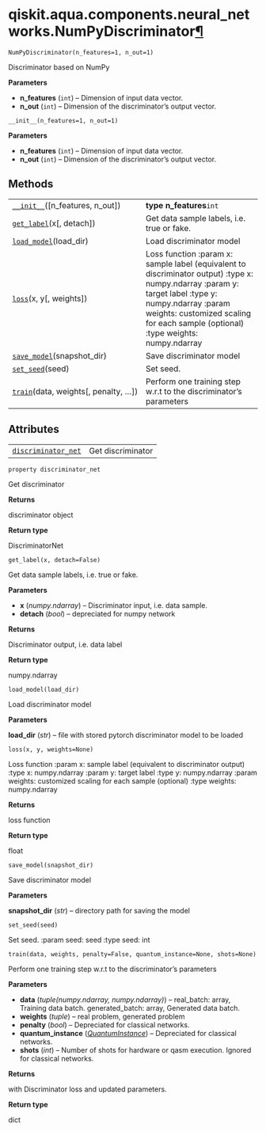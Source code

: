 <span id="qiskit-aqua-components-neural-networks-numpydiscriminator" />

# qiskit.aqua.components.neural\_networks.NumPyDiscriminator[¶](#qiskit-aqua-components-neural-networks-numpydiscriminator "Permalink to this headline")

<span id="undefined" />

`NumPyDiscriminator(n_features=1, n_out=1)`

Discriminator based on NumPy

**Parameters**

*   **n\_features** (`int`) – Dimension of input data vector.
*   **n\_out** (`int`) – Dimension of the discriminator’s output vector.

<span id="undefined" />

`__init__(n_features=1, n_out=1)`

**Parameters**

*   **n\_features** (`int`) – Dimension of input data vector.
*   **n\_out** (`int`) – Dimension of the discriminator’s output vector.

## Methods

|                                                                                                                                                                                |                                                                                                                                                                                                                                           |
| ------------------------------------------------------------------------------------------------------------------------------------------------------------------------------ | ----------------------------------------------------------------------------------------------------------------------------------------------------------------------------------------------------------------------------------------- |
| [`__init__`](#qiskit.aqua.components.neural_networks.NumPyDiscriminator.__init__ "qiskit.aqua.components.neural_networks.NumPyDiscriminator.__init__")(\[n\_features, n\_out]) | **type n\_features**`int`                                                                                                                                                                                                                 |
| [`get_label`](#qiskit.aqua.components.neural_networks.NumPyDiscriminator.get_label "qiskit.aqua.components.neural_networks.NumPyDiscriminator.get_label")(x\[, detach])        | Get data sample labels, i.e. true or fake.                                                                                                                                                                                                |
| [`load_model`](#qiskit.aqua.components.neural_networks.NumPyDiscriminator.load_model "qiskit.aqua.components.neural_networks.NumPyDiscriminator.load_model")(load\_dir)        | Load discriminator model                                                                                                                                                                                                                  |
| [`loss`](#qiskit.aqua.components.neural_networks.NumPyDiscriminator.loss "qiskit.aqua.components.neural_networks.NumPyDiscriminator.loss")(x, y\[, weights])                   | Loss function :param x: sample label (equivalent to discriminator output) :type x: numpy.ndarray :param y: target label :type y: numpy.ndarray :param weights: customized scaling for each sample (optional) :type weights: numpy.ndarray |
| [`save_model`](#qiskit.aqua.components.neural_networks.NumPyDiscriminator.save_model "qiskit.aqua.components.neural_networks.NumPyDiscriminator.save_model")(snapshot\_dir)    | Save discriminator model                                                                                                                                                                                                                  |
| [`set_seed`](#qiskit.aqua.components.neural_networks.NumPyDiscriminator.set_seed "qiskit.aqua.components.neural_networks.NumPyDiscriminator.set_seed")(seed)                   | Set seed.                                                                                                                                                                                                                                 |
| [`train`](#qiskit.aqua.components.neural_networks.NumPyDiscriminator.train "qiskit.aqua.components.neural_networks.NumPyDiscriminator.train")(data, weights\[, penalty, …])    | Perform one training step w\.r.t to the discriminator’s parameters                                                                                                                                                                        |

## Attributes

|                                                                                                                                                                                   |                   |
| --------------------------------------------------------------------------------------------------------------------------------------------------------------------------------- | ----------------- |
| [`discriminator_net`](#qiskit.aqua.components.neural_networks.NumPyDiscriminator.discriminator_net "qiskit.aqua.components.neural_networks.NumPyDiscriminator.discriminator_net") | Get discriminator |

<span id="undefined" />

`property discriminator_net`

Get discriminator

**Returns**

discriminator object

**Return type**

DiscriminatorNet

<span id="undefined" />

`get_label(x, detach=False)`

Get data sample labels, i.e. true or fake.

**Parameters**

*   **x** (*numpy.ndarray*) – Discriminator input, i.e. data sample.
*   **detach** (*bool*) – depreciated for numpy network

**Returns**

Discriminator output, i.e. data label

**Return type**

numpy.ndarray

<span id="undefined" />

`load_model(load_dir)`

Load discriminator model

**Parameters**

**load\_dir** (*str*) – file with stored pytorch discriminator model to be loaded

<span id="undefined" />

`loss(x, y, weights=None)`

Loss function :param x: sample label (equivalent to discriminator output) :type x: numpy.ndarray :param y: target label :type y: numpy.ndarray :param weights: customized scaling for each sample (optional) :type weights: numpy.ndarray

**Returns**

loss function

**Return type**

float

<span id="undefined" />

`save_model(snapshot_dir)`

Save discriminator model

**Parameters**

**snapshot\_dir** (*str*) – directory path for saving the model

<span id="undefined" />

`set_seed(seed)`

Set seed. :param seed: seed :type seed: int

<span id="undefined" />

`train(data, weights, penalty=False, quantum_instance=None, shots=None)`

Perform one training step w\.r.t to the discriminator’s parameters

**Parameters**

*   **data** (*tuple(numpy.ndarray, numpy.ndarray)*) – real\_batch: array, Training data batch. generated\_batch: array, Generated data batch.
*   **weights** (*tuple*) – real problem, generated problem
*   **penalty** (*bool*) – Depreciated for classical networks.
*   **quantum\_instance** ([*QuantumInstance*](qiskit.aqua.QuantumInstance#qiskit.aqua.QuantumInstance "qiskit.aqua.QuantumInstance")) – Depreciated for classical networks.
*   **shots** (*int*) – Number of shots for hardware or qasm execution. Ignored for classical networks.

**Returns**

with Discriminator loss and updated parameters.

**Return type**

dict
